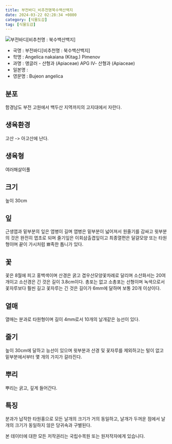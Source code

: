 ```yaml
---
title: 부전바디_비추천명북수백산백지
date: 2024-03-22 02:28:34 +0800
category: [식물도감]
tag: [식물도감]
---
```




![부전바디[비추천명 : 북수백산백지]](/fileUpload/plants/basic/Umbelliferae/Coelopleurum/19663/19663_1_th2.jpg)
- 국명 : 부전바디[비추천명 : 북수백산백지]
- 학명 : Angelica nakaiana (Kitag.) Pimenov
- 과명 : 앵글러 - 산형과 (Apiaceae) APG Ⅳ- 산형과 (Apiaceae)
- 일본명 : 
- 영문명 : Bujeon angelica


## 분포
함경남도 부전 고원에서 백두산 지역까지의 고지대에서 자란다.
## 생육환경
고산 -> 아고산에 난다.
## 생육형
여러해살이풀 
## 크기
높이 30cm
## 잎
근생엽과 밑부분의 잎은 엽병이 길며 엽병은 밑부분이 넓어져서 원줄기를 감싸고 윗부분의 것은 완전히 엽초로 되며 줄기잎은 이회삼출겹잎이고 최종열편은 달걀모양 또는 타원형이며 끝이 가시처럼 뾰족한 톱니가 있다.
## 꽃
꽃은 8월에 피고 홍백색이며 산경은 굵고 겹우산모양꽃차례로 달리며 소산화서는 20여개이고 소산경은 긴 것은 길이 3.8cm이다. 총포는 없고 소총포는 선형이며 녹색으로서 꽃자루보다 훨씬 길고 꽃자루는 긴 것은 길이가 6mm에 달하며 보통 20개 이상이다.
## 열매
열매는 분과로 타원형이며 길이 4mm로서 10개의 날개같은 능선이 있다.
## 줄기
높이 30cm에 달하고 능선이 있으며 윗부분과 산경 및 꽃자루를 제외하고는 털이 없고 밑부분에서부터 몇 개의 가지가 갈라진다.
## 뿌리
뿌리는 굵고, 깊게 들어간다.
## 특징
분과가 납작한 타원횽으로 모든 날개의 크기가 거의 동일하고, 날개가 두꺼운 점에서 날개의 크기가 동일하지 않은 당귀속과 구별된다. 






본 데이터에 대한 모든 저작권리는 국립수목원 또는 원저작자에게 있습니다.
